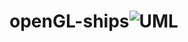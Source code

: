 # openGL-ships![UML](https://github.com/Gerdzio21/openGL-ships/assets/75219927/a8260ac6-880f-4aa0-b17c-a887a5221f6d)
